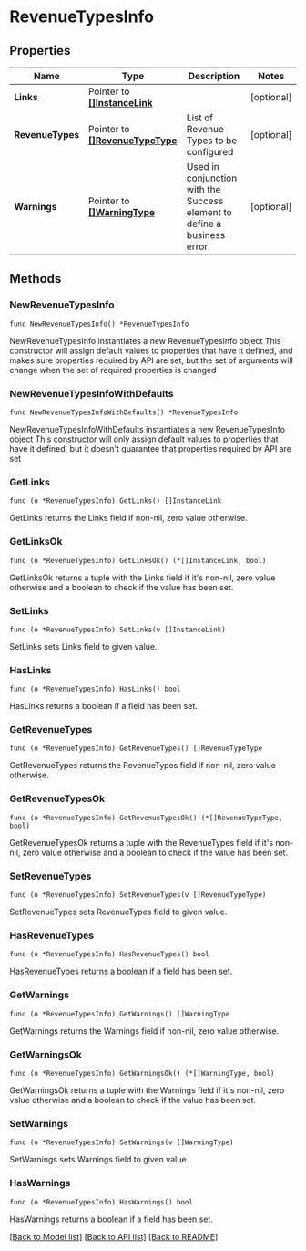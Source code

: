 # RevenueTypesInfo

## Properties

Name | Type | Description | Notes
------------ | ------------- | ------------- | -------------
**Links** | Pointer to [**[]InstanceLink**](InstanceLink.md) |  | [optional] 
**RevenueTypes** | Pointer to [**[]RevenueTypeType**](RevenueTypeType.md) | List of Revenue Types to be configured | [optional] 
**Warnings** | Pointer to [**[]WarningType**](WarningType.md) | Used in conjunction with the Success element to define a business error. | [optional] 

## Methods

### NewRevenueTypesInfo

`func NewRevenueTypesInfo() *RevenueTypesInfo`

NewRevenueTypesInfo instantiates a new RevenueTypesInfo object
This constructor will assign default values to properties that have it defined,
and makes sure properties required by API are set, but the set of arguments
will change when the set of required properties is changed

### NewRevenueTypesInfoWithDefaults

`func NewRevenueTypesInfoWithDefaults() *RevenueTypesInfo`

NewRevenueTypesInfoWithDefaults instantiates a new RevenueTypesInfo object
This constructor will only assign default values to properties that have it defined,
but it doesn't guarantee that properties required by API are set

### GetLinks

`func (o *RevenueTypesInfo) GetLinks() []InstanceLink`

GetLinks returns the Links field if non-nil, zero value otherwise.

### GetLinksOk

`func (o *RevenueTypesInfo) GetLinksOk() (*[]InstanceLink, bool)`

GetLinksOk returns a tuple with the Links field if it's non-nil, zero value otherwise
and a boolean to check if the value has been set.

### SetLinks

`func (o *RevenueTypesInfo) SetLinks(v []InstanceLink)`

SetLinks sets Links field to given value.

### HasLinks

`func (o *RevenueTypesInfo) HasLinks() bool`

HasLinks returns a boolean if a field has been set.

### GetRevenueTypes

`func (o *RevenueTypesInfo) GetRevenueTypes() []RevenueTypeType`

GetRevenueTypes returns the RevenueTypes field if non-nil, zero value otherwise.

### GetRevenueTypesOk

`func (o *RevenueTypesInfo) GetRevenueTypesOk() (*[]RevenueTypeType, bool)`

GetRevenueTypesOk returns a tuple with the RevenueTypes field if it's non-nil, zero value otherwise
and a boolean to check if the value has been set.

### SetRevenueTypes

`func (o *RevenueTypesInfo) SetRevenueTypes(v []RevenueTypeType)`

SetRevenueTypes sets RevenueTypes field to given value.

### HasRevenueTypes

`func (o *RevenueTypesInfo) HasRevenueTypes() bool`

HasRevenueTypes returns a boolean if a field has been set.

### GetWarnings

`func (o *RevenueTypesInfo) GetWarnings() []WarningType`

GetWarnings returns the Warnings field if non-nil, zero value otherwise.

### GetWarningsOk

`func (o *RevenueTypesInfo) GetWarningsOk() (*[]WarningType, bool)`

GetWarningsOk returns a tuple with the Warnings field if it's non-nil, zero value otherwise
and a boolean to check if the value has been set.

### SetWarnings

`func (o *RevenueTypesInfo) SetWarnings(v []WarningType)`

SetWarnings sets Warnings field to given value.

### HasWarnings

`func (o *RevenueTypesInfo) HasWarnings() bool`

HasWarnings returns a boolean if a field has been set.


[[Back to Model list]](../README.md#documentation-for-models) [[Back to API list]](../README.md#documentation-for-api-endpoints) [[Back to README]](../README.md)


